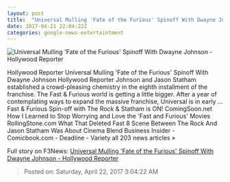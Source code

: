 ```yaml
---
layout: post
title:  "Universal Mulling 'Fate of the Furious' Spinoff With Dwayne Johnson - Hollywood Reporter"
date: 2017-04-21 22:04:22Z
categories: google-news-entertaintment
---
```


![Universal Mulling 'Fate of the Furious' Spinoff With Dwayne Johnson - Hollywood Reporter](http://cdn5.thr.com/sites/default/files/2017/04/fate_of_the_furious_still_dwayne_johnson_and_jason_statham_-_split_-_publicity_-_h_2017.jpg)

Hollywood Reporter Universal Mulling 'Fate of the Furious' Spinoff With Dwayne Johnson Hollywood Reporter Johnson and Jason Statham established a crowd-pleasing chemistry in the eighth installment of the franchise. The Fast & Furious world is getting a little bigger. After a year of contemplating ways to expand the massive franchise, Universal is in early ... Fast & Furious Spin-off with The Rock & Statham is ON! ComingSoon.net How I Learned to Stop Worrying and Love the 'Fast and Furious' Movies RollingStone.com What That Deleted Fast 8 Scene Between The Rock And Jason Statham Was About Cinema Blend Business Insider - Comicbook.com - Deadline - Variety all 203 news articles »


Full story on F3News: [Universal Mulling 'Fate of the Furious' Spinoff With Dwayne Johnson - Hollywood Reporter](http://www.f3nws.com/n/eH3aDJ)

> Posted on: Saturday, April 22, 2017 3:04:22 AM
